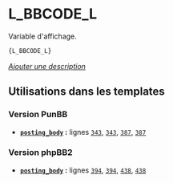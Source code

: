 # L_BBCODE_L


Variable d'affichage.

```html
{L_BBCODE_L}
```

[*Ajouter une description*](https://fa-tvars.appspot.com/var/L_BBCODE_L)

## Utilisations dans les templates

### Version PunBB
* __[`posting_body`](../tpl/var/punbb/posting_body.md#readme) :__ lignes [`343`](../tpl/src/punbb/posting_body.tpl#L343), [`343`](../tpl/src/punbb/posting_body.tpl#L343), [`387`](../tpl/src/punbb/posting_body.tpl#L387), [`387`](../tpl/src/punbb/posting_body.tpl#L387)

### Version phpBB2
* __[`posting_body`](../tpl/var/subsilver/posting_body.md#readme) :__ lignes [`394`](../tpl/src/subsilver/posting_body.tpl#L394), [`394`](../tpl/src/subsilver/posting_body.tpl#L394), [`438`](../tpl/src/subsilver/posting_body.tpl#L438), [`438`](../tpl/src/subsilver/posting_body.tpl#L438)